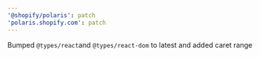 ```yaml
---
'@shopify/polaris': patch
'polaris.shopify.com': patch
---
```


Bumped `@types/react`and `@types/react-dom` to latest and added caret range
